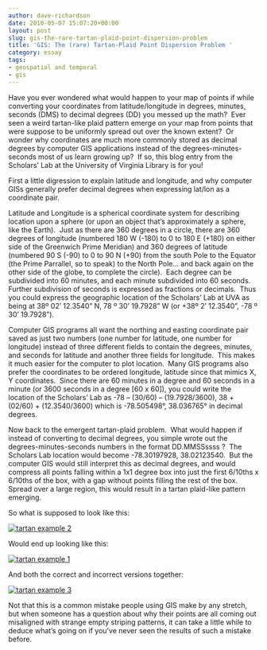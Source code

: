 ```yaml
---
author: dave-richardson
date: 2010-05-07 15:07:20+00:00
layout: post
slug: gis-the-rare-tartan-plaid-point-dispersion-problem
title: 'GIS: The (rare) Tartan-Plaid Point Dispersion Problem '
category: essay
tags:
- geospatial and temporal
- gis
---
```


Have you ever wondered what would happen to your map of points if while converting your coordinates from latitude/longitude in degrees, minutes, seconds (DMS) to decimal degrees (DD) you messed up the math?  Ever seen a weird tartan-like plaid pattern emerge on your map from points that were suppose to be uniformly spread out over the known extent?  Or wonder why coordinates are much more commonly stored as decimal degrees by computer GIS applications instead of the degrees-minutes-seconds most of us learn growing up?  If so, this blog entry from the Scholars’ Lab at the University  of Virginia Library is for you! <!-- more -->

First a little digression to explain latitude and longitude, and why computer GISs generally prefer decimal degrees when expressing lat/lon as a coordinate pair.

Latitude and Longitude is a spherical coordinate system for describing location upon a sphere (or upon an object that’s approximately a sphere, like the Earth).  Just as there are 360 degrees in a circle, there are 360 degrees of longitude (numbered 180 W (-180) to 0 to 180 E (+180) on either side of the Greenwich Prime Meridian) and 360 degrees of latitude (numbered 90 S (-90) to 0 to 90 N (+90) from the south Pole to the Equator (the Prime Parrallel, so to speak) to the North Pole... and back again on the other side of the globe, to complete the circle).  Each degree can be subdivided into 60 minutes, and each minute subdivided into 60 seconds.  Further subdivision of seconds is expressed as fractions or decimals.  Thus you could express the geographic location of the Scholars’ Lab at UVA as being at 38º 02’ 12.3540” N, 78 º 30’ 19.7928” W (or +38º 2’ 12.3540”, -78 º 30’ 19.7928”).

Computer GIS programs all want the northing and easting coordinate pair saved as just two numbers (one number for latitude, one number for longitude) instead of three different fields to contain the degrees, minutes, and seconds for latitude and another three fields for longitude.  This makes it much easier for the computer to plot location.  Many GIS programs also prefer the coordinates to be ordered longitude, latitude since that mimics X, Y coordinates.  Since there are 60 minutes in a degree and 60 seconds in a minute (or 3600 seconds in a degree [60 x 60]), you could write the location of the Scholars’ Lab as -78 – (30/60) – (19.7928/3600), 38 + (02/60) + (12.3540/3600) which is -78.505498°, 38.036765° in decimal degrees.

Now back to the emergent tartan-plaid problem.  What would happen if instead of converting to decimal degrees, you simple wrote out the degrees-minutes-seconds numbers in the format DD.MMSSssss ?  The Scholars Lab location would become -78.30197928, 38.02123540.  But the computer GIS would still interpret this as decimal degrees, and would compress all points falling within a 1x1 degree box into just the first 6/10ths x 6/10ths of the box, with a gap without points filling the rest of the box.  Spread over a large region, this would result in a tartan plaid-like pattern emerging.

So what is supposed to look like this:

[![tartan example 2](http://static.scholarslab.org/wp-content/uploads/2010/01/tartan2-300x133.jpg)](https://scholarslab.org/geospatial-and-temporal/gis-the-rare-tartan-plaid-point-dispersion-problem/attachment/tartan2/)

Would end up looking like this:

[![tartan example 1](http://static.scholarslab.org/wp-content/uploads/2010/01/tartan1-300x133.jpg)](https://scholarslab.org/geospatial-and-temporal/gis-the-rare-tartan-plaid-point-dispersion-problem/attachment/tartan1/)

And both the correct and incorrect versions together:

[![tartan example 3](http://static.scholarslab.org/wp-content/uploads/2010/01/tartan3-300x133.jpg)](https://scholarslab.org/geospatial-and-temporal/gis-the-rare-tartan-plaid-point-dispersion-problem/attachment/tartan3/)

Not that this is a common mistake people using GIS make by any stretch, but when someone has a question about why their points are all coming out misaligned with strange empty striping patterns, it can take a little while to deduce what’s going on if you’ve never seen the results of such a mistake before.
